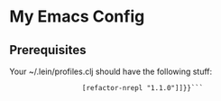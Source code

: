 # My Emacs Config

## Prerequisites
Your ~/.lein/profiles.clj should have the following stuff:
```{:user {:plugins [[cider/cider-nrepl "0.10.2"]
                  [refactor-nrepl "1.1.0"]]}}```

